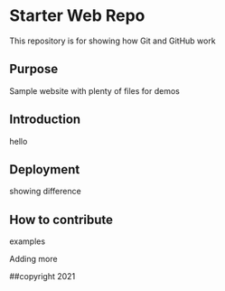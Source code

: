 # Starter Web Repo

This repository is for showing how Git and GitHub work

## Purpose

Sample website with plenty of files for demos

## Introduction
hello

## Deployment
showing difference

## How to contribute
examples

Adding more

##copyright
2021